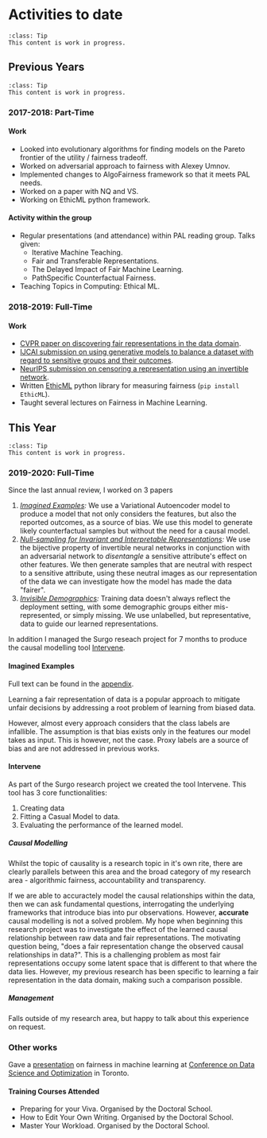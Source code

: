 # Activities to date

```{admonition} WIP
:class: Tip
This content is work in progress.
```

## Previous Years

```{admonition} WIP
:class: Tip
This content is work in progress.
```

### 2017-2018: Part-Time

#### Work

- Looked into evolutionary algorithms for finding models on the Pareto frontier of the utility / fairness trade­off.
- Worked on adversarial approach to fairness with Alexey Umnov.
- Implemented changes to AlgoFairness framework so that it meets PAL needs.
- Worked on a paper with NQ and VS.
- Working on EthicML python framework.

#### Activity within the group

- Regular presentations (and attendance) within PAL reading group. Talks given:­
  - Iterative Machine Teaching.
  - Fair and Transferable Representations.
  - The Delayed Impact of Fair Machine Learning.
  - Path­Specific Counterfactual Fairness.
- Teaching Topics in Computing: Ethical ML.

### 2018-2019: Full-Time

#### Work

- [CVPR paper on discovering fair representations in the data domain](../09_appendix/dfritdd.md).
- [IJCAI submission on using generative models to balance a dataset with regard to
  sensitive groups and their outcomes](../09_appendix/imagined.md).
- [NeurIPS submission on censoring a representation using an invertible network](../09_appendix/nosinn.md).
- Written [EthicML](https://pypi.org/project/EthicML/) python library for measuring fairness (`pip install EthicML`).
- Taught several lectures on Fairness in Machine Learning.

## This Year

```{admonition} WIP
:class: Tip
This content is work in progress.
```

### 2019-2020: Full-Time

Since the last annual review, I worked on 3 papers

1. _[Imagined Examples](../09_appendix/imagined.md):_ We use a Variational Autoencoder model to produce a model that not 
only considers the features, but also the reported outcomes, as a source of bias. 
We use this model to generate likely counterfactual samples but without the need for a causal model.
2. _[Null-sampling for Invariant and Interpretable Representations](../09_appendix/nosinn.md):_ We use the bijective 
property of invertible neural networks in conjunction with an adversarial network 
to _disentangle_ a sensitive attribute's effect on other features. 
We then generate samples that are neutral with respect to a sensitive attribute, using these neutral images as our 
representation of the data we can investigate how the model has made the data "fairer".
3. _[Invisible Demographics](../09_appendix/invisible.md):_ Training data doesn't always reflect the deployment setting, 
with some demographic groups 
either mis-represented, or simply missing. 
We use unlabelled, but representative, data to guide our learned representations.

In addition I managed the Surgo reseach project for 7 months to produce the causal modelling tool [Intervene](https://github.com/predictive-analytics-lab/Intervene).

#### Imagined Examples
Full text can be found in the [appendix](../09_appendix/imagined.md).

Learning a fair representation of data is a popular approach to mitigate unfair decisions by addressing a root problem
of learning from biased data.

However, almost every approach considers that the class labels are infallible.
The assumption is that bias exists only in the features our model takes as input.
This is however, not the case. 
Proxy labels are a source of bias and are not addressed in previous works.
 


#### Intervene
As part of the Surgo research project we created the tool Intervene. 
This tool has 3 core functionalities:
1. Creating data
2. Fitting a Casual Model to data.
3. Evaluating the performance of the learned model.



##### Causal Modelling
Whilst the topic of causality is a research topic in it's own rite, there are clearly parallels between this area and 
the broad category of my research area - algorithmic fairness, accountability and transparency.

If we are able to accuractely model the causal relationships within the data, then we can ask fundamental questions,
interrogating the underlying frameworks that introduce bias into pur observations.
However, **accurate** causal modelling is not a solved problem.
My hope when beginning this research project was to investigate the effect of the learned causal relationship between
raw data and fair representations. 
The motivating question being, "does a fair representation change the observed causal relationships in data?".
This is a challenging problem as most fair representations occupy some latent space that is different to that where the
data lies.
However, my previous research has been specific to learning a fair representation in the data domain, making such a 
comparison possible. 

##### Management
Falls outside of my research area, but happy to talk about this experience on request.  



### Other works
Gave a [presentation](https://predictive-analytics-lab.github.io/presentations/toronto2019.html#/) on fairness in machine learning 
at [Conference on Data Science and Optimization](http://www.fields.utoronto.ca/talks/Transparency-fairness) in Toronto.

#### Training Courses Attended
- Preparing for your Viva. Organised by the Doctoral School.
- How to Edit Your Own Writing. Organised by the Doctoral School.
- Master Your Workload. Organised by the Doctoral School.
